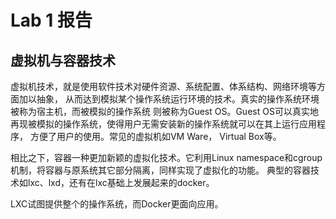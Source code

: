 # Lab 1 报告

## 虚拟机与容器技术

虚拟机技术，就是使用软件技术对硬件资源、系统配置、体系结构、网络环境等方面加以抽象，
从而达到模拟某个操作系统运行环境的技术。真实的操作系统环境被称为宿主机，而被模拟的操作系统
则被称为Guest OS。Guest OS可以真实地再现被模拟的操作系统，使得用户无需安装新的操作系统就可以在其上运行应用程序，
方便了用户的使用。常见的虚拟机如VM Ware， Virtual Box等。

相比之下，容器一种更加新颖的虚拟化技术。它利用Linux namespace和cgroup机制，将容器与原系统其它部分隔离，同样实现了虚拟化的功能。
典型的容器技术如lxc、lxd，还有在lxc基础上发展起来的docker。



LXC试图提供整个的操作系统，而Docker更面向应用。

